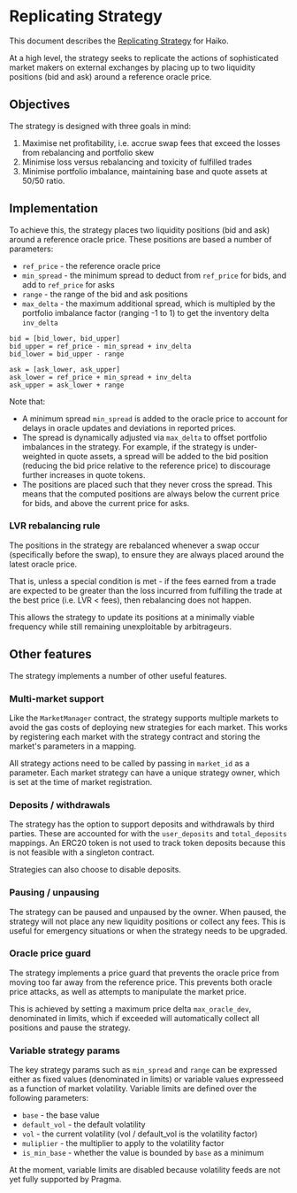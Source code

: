 # Replicating Strategy

This document describes the [Replicating Strategy](../strategies/src/strategies/replicating/replicating_strategy.cairo) for Haiko.

At a high level, the strategy seeks to replicate the actions of sophisticated market makers on external exchanges by placing up to two liquidity positions (bid and ask) around a reference oracle price.

## Objectives

The strategy is designed with three goals in mind:

1. Maximise net profitability, i.e. accrue swap fees that exceed the losses from rebalancing and portfolio skew
2. Minimise loss versus rebalancing and toxicity of fulfilled trades
3. Minimise portfolio imbalance, maintaining base and quote assets at 50/50 ratio.

## Implementation

To achieve this, the strategy places two liquidity positions (bid and ask) around a reference oracle price. These positions are based a number of parameters:

- `ref_price` - the reference oracle price
- `min_spread` - the minimum spread to deduct from `ref_price` for bids, and add to `ref_price` for asks
- `range` - the range of the bid and ask positions
- `max_delta` - the maximum additional spread, which is multipled by the portfolio imbalance factor (ranging -1 to 1) to get the inventory delta `inv_delta`

```
bid = [bid_lower, bid_upper]
bid_upper = ref_price - min_spread + inv_delta
bid_lower = bid_upper - range

ask = [ask_lower, ask_upper]
ask_lower = ref_price + min_spread + inv_delta
ask_upper = ask_lower + range
```

Note that:

- A minimum spread `min_spread` is added to the oracle price to account for delays in oracle updates and deviations in reported prices.
- The spread is dynamically adjusted via `max_delta` to offset portfolio imbalances in the strategy. For example, if the strategy is under-weighted in quote assets, a spread will be added to the bid position (reducing the bid price relative to the reference price) to discourage further increases in quote tokens.
- The positions are placed such that they never cross the spread. This means that the computed positions are always below the current price for bids, and above the current price for asks.

### LVR rebalancing rule

The positions in the strategy are rebalanced whenever a swap occur (specifically before the swap), to ensure they are always placed around the latest oracle price.

That is, unless a special condition is met - if the fees earned from a trade are expected to be greater than the loss incurred from fulfilling the trade at the best price (i.e. LVR < fees), then rebalancing does not happen.

This allows the strategy to update its positions at a minimally viable frequency while still remaining unexploitable by arbitrageurs.

## Other features

The strategy implements a number of other useful features.

### Multi-market support

Like the `MarketManager` contract, the strategy supports multiple markets to avoid the gas costs of deploying new strategies for each market. This works by registering each market with the strategy contract and storing the market's parameters in a mapping.

All strategy actions need to be called by passing in `market_id` as a parameter. Each market strategy can have a unique strategy owner, which is set at the time of market registration.

### Deposits / withdrawals

The strategy has the option to support deposits and withdrawals by third parties. These are accounted for with the `user_deposits` and `total_deposits` mappings. An ERC20 token is not used to track token deposits because this is not feasible with a singleton contract.

Strategies can also choose to disable deposits.

### Pausing / unpausing

The strategy can be paused and unpaused by the owner. When paused, the strategy will not place any new liquidity positions or collect any fees. This is useful for emergency situations or when the strategy needs to be upgraded.

### Oracle price guard

The strategy implements a price guard that prevents the oracle price from moving too far away from the reference price. This prevents both oracle price attacks, as well as attempts to manipulate the market price.

This is achieved by setting a maximum price delta `max_oracle_dev`, denominated in limits, which if exceeded will automatically collect all positions and pause the strategy.

### Variable strategy params

The key strategy params such as `min_spread` and `range` can be expressed either as fixed values (denominated in limits) or variable values expresseed as a function of market volatility. Variable limits are defined over the following parameters:

- `base` - the base value
- `default_vol` - the default volatility
- `vol` - the current volatility (vol / default_vol is the volatility factor)
- `muliplier` - the multiplier to apply to the volatility factor
- `is_min_base` - whether the value is bounded by `base` as a minimum

At the moment, variable limits are disabled because volatility feeds are not yet fully supported by Pragma.
